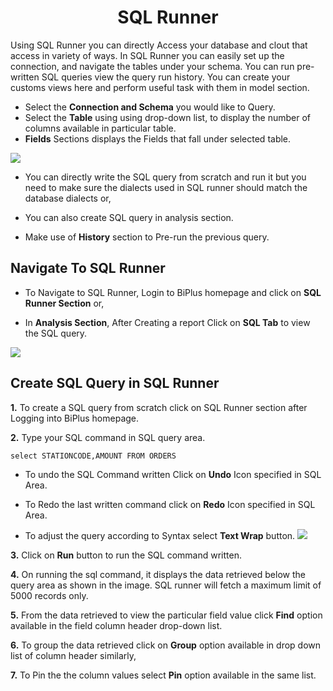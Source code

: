 

<center><h1>SQL Runner </h1></center>

Using SQL Runner you can directly Access your database and clout that access in variety of ways. In SQL Runner you can easily set up the connection, and navigate the tables under your schema. You can run pre-written SQL queries view the query run history. You can create your customs views here and perform useful task with them in model section.  

- Select the **Connection and Schema** you would like to Query.
- Select the **Table** using using drop-down list, to display the number of columns available in particular table.
- **Fields** Sections displays the Fields that fall under selected table.


![
](https://raw.githubusercontent.com/sv18042016/fp1/532dd8b61e94d1e08fe0b89afa6a5961336e8ad2/images/sql_ru.png)

- You can directly write the SQL query from scratch and run it but you need to make sure the dialects used in SQL runner should match the database dialects or,

- You can also create SQL query in analysis section. 

- Make use of **History** section to Pre-run the previous query.

## Navigate To SQL Runner

- To Navigate to SQL Runner, Login to BiPlus homepage and click on **SQL Runner Section** or,

- In **Analysis Section**, After Creating a report Click on **SQL Tab** to view the SQL query.

![
](https://raw.githubusercontent.com/sv18042016/fp1/8301318bea750b7d048df7f5a8e06607d216dce7/images/navigate_sql.png)

## Create SQL Query in SQL Runner

**1.** To create a SQL query from scratch click on SQL Runner section after Logging into BiPlus homepage.

**2.** Type your SQL command in SQL query area.

```
select STATIONCODE,AMOUNT FROM ORDERS
```

- To undo the SQL Command written Click on **Undo** Icon specified in SQL Area.

- To Redo the last written command click on **Redo** Icon specified in SQL Area.

- To adjust the query according to Syntax select **Text Wrap** button. 
![
](https://raw.githubusercontent.com/sv18042016/fp1/acd887b4aec5663dca6969ad0004c73f4b351dc3/images/undo_sql.png)


**3.**  Click on **Run** button to run the SQL command written.

**4.** On running the sql command, it displays the data retrieved below the query area as shown in the image. SQL runner will fetch a maximum limit of 5000 records only.

**5.** From the data retrieved to view the particular field value click **Find** option available in the field column header drop-down list.

**6.** To group the data retrieved click on **Group** option available in drop down list of column header similarly,

**7.** To Pin the the column values select **Pin** option available in the same list.

<!--stackedit_data:
eyJoaXN0b3J5IjpbLTc2MDA0Mzg4NSwtMTc3NTQ5MjYzNSw2OD
c0ODI3NDMsMTAxNTQzMDQ1NSw0MzkxNTYzNjMsLTEyNjA3NDMw
MTEsLTEzMjkyNTA3NzAsMTcyNDU5NjU4LDU4MzQzOTY1MiwxMD
c0MjczNTU0LC0yMDcyODk0Njc0LC0zOTkxMzIyOTcsLTg2MDY4
NDgzNywtMjAyMDgzMDMwOSwtMTUwNDMyMjQ2OSwxNTMyNjc3Nj
MwLDE0MjUxNzU1MDQsLTE1ODMxMjUxODhdfQ==
-->